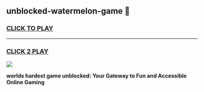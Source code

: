 
## unblocked-watermelon-game 👋
<h3>
<a href="https://premium.freeplayer.one?title=unblocked-watermelon-game&ref=14F">CLICK TO PLAY</a></h3>
<hr>

<h3>
<a href="https://premium.freeplayer.one?title=unblocked-watermelon-game&ref=14F">CLICK 2 PLAY</a>
  
</h3>

<a href="https://premium.freeplayer.one?title=unblocked-watermelon-game&ref=12F/"><img src="https://clearcache.store/games.png"></a>


**worlds hardest game unblocked: Your Gateway to Fun and Accessible Online Gaming**

